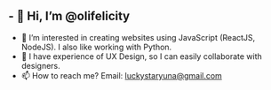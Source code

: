 ## - 👋 Hi, I’m @olifelicity 
- 🌱 I’m interested in creating websites using JavaScript (ReactJS, NodeJS). I also like working with Python.
- 👯 I have experience of UX Design, so I can easily collaborate with designers.
- 📫 How to reach me? Email: luckystaryuna@gmail.com

